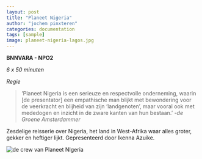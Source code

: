 ```yaml
---
layout: post
title: "Planeet Nigeria"
author: "jochem pinxteren"
categories: documentation
tags: [sample]
image: planeet-nigeria-lagos.jpg
---
```


**BNNVARA - NPO2**

*6 x 50 minuten*

*Regie*

> ’Planeet Nigeria is een serieuze en respectvolle onderneming, waarin [de presentator] een empathische man blijkt met bewondering voor de veerkracht en blijheid van zijn ‘landgenoten’, maar vooral ook met mededogen en inzicht in de zware kanten van hun bestaan.’ -*de Groene Amsterdammer*

Zesdelige reisserie over Nigeria, het land in West-Afrika waar alles groter, gekker en heftiger lijkt. Gepresenteerd door Ikenna Azuike.

![de crew van Planeet NIgeria](/assets/images/planeet-nigeria-crew.jpg)